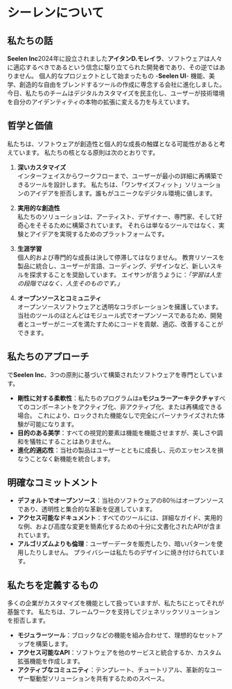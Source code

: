 # シーレンについて

## 私たちの話

**Seelen
Inc**2024年に設立されました**アイタンD.モレイラ**、ソフトウェアは人々に適応するべきであるという信念に駆り立てられた開発者であり、その逆ではありません。
個人的なプロジェクトとして始まったもの -**Seelen UI**-
機能、美学、創造的な自由をブレンドするツールの作成に専念する会社に進化しました。
今日、私たちのチームはデジタルカスタマイズを民主化し、ユーザーが技術環境を自分のアイデンティティの本物の拡張に変える力を与えています。

## 哲学と価値

私たちは、ソフトウェアが創造性と個人的な成長の触媒となる可能性があると考えています。
私たちの核となる原則は次のとおりです。

1. **深いカスタマイズ**\
   インターフェイスからワークフローまで、ユーザーが最小の詳細に再構築できるツールを設計します。
   私たちは、「ワンサイズフィット」ソリューションのアイデアを拒否します。誰もがユニークなデジタル環境に値します。

2. **実用的な創造性**\
   私たちのソリューションは、アーティスト、デザイナー、専門家、そして好奇心をそそるために構築されています。
   それらは単なるツールではなく、実験とアイデアを実現するためのプラットフォームです。

3. **生涯学習**\
   個人的および専門的な成長は決して停滞してはなりません。
   教育リソースを製品に統合し、ユーザーが言語、コーディング、デザインなど、新しいスキルを探求することを奨励しています。
   エイサンが言うように：_「学習は人生の段階ではなく、人生そのものです。」_

4. **オープンソースとコミュニティ**\
   オープンソースソフトウェアと透明なコラボレーションを擁護しています。
   当社のツールのほとんどはモジュール式でオープンソースであるため、開発者とユーザーがニーズを満たすためにコードを貢献、適応、改善することができます。

## 私たちのアプローチ

で**Seelen Inc**、3つの原則に基づいて構築されたソフトウェアを専門としています。

- **剛性に対する柔軟性**：私たちのプログラムはa**モジュラーアーキテクチャ**すべてのコンポーネントをアクティブ化、非アクティブ化、または再構成できる場合。
  これにより、ロックされた機能なしで完全にパーソナライズされた体験が可能になります。
- **目的のある美学**：すべての視覚的要素は機能を機能させますが、美しさや調和を犠牲にすることはありません。
- **進化的適応性**：当社の製品はユーザーとともに成長し、元のエッセンスを損なうことなく新機能を統合します。

## 明確なコミットメント

- **デフォルトでオープンソース**：当社のソフトウェアの80％はオープンソースであり、透明性と集合的な革新を促進しています。
- **アクセス可能なドキュメント**：すべてのツールには、詳細なガイド、実用的な例、および高度な変更を簡素化するための十分に文書化されたAPIが含まれています。
- **アルゴリズムよりも倫理**：ユーザーデータを販売したり、暗いパターンを使用したりしません。
  プライバシーは私たちのデザインに焼き付けられています。

## 私たちを定義するもの

多くの企業がカスタマイズを機能として扱っていますが、私たちにとってそれが基盤です。
私たちは、フレームワークを支持してジェネリックソリューションを拒否します。

- **モジュラーツール**：ブロックなどの機能を組み合わせて、理想的なセットアップを構築します。
- **アクセス可能なAPI**：ソフトウェアを他のサービスと統合するか、カスタム拡張機能を作成します。
- **アクティブなコミュニティ**：テンプレート、チュートリアル、革新的なユーザー駆動型ソリューションを共有するためのスペース。
